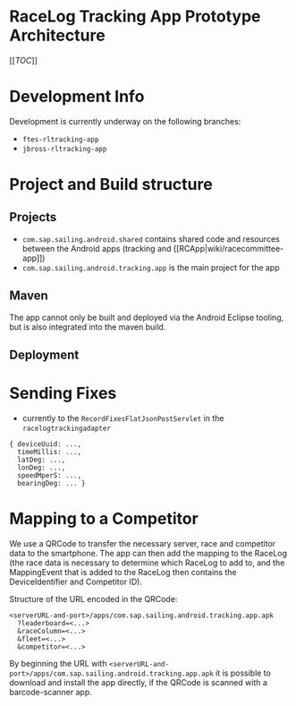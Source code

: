 # RaceLog Tracking App Prototype Architecture

[[_TOC_]]

# Development Info
Development is currently underway on the following branches:
* ``ftes-rltracking-app``
* ``jbross-rltracking-app``

# Project and Build structure
## Projects
* ``com.sap.sailing.android.shared`` contains shared code and resources between the Android apps (tracking and [[RCApp|wiki/racecommittee-app]])
* ``com.sap.sailing.android.tracking.app`` is the main project for the app

## Maven
The app cannot only be built and deployed via the Android Eclipse tooling, but is also integrated into the maven build.

## Deployment

# Sending Fixes
* currently to the ``RecordFixesFlatJsonPostServlet`` in the ``racelogtrackingadapter``
```
{ deviceUuid: ...,
  timeMillis: ...,
  latDeg: ...,
  lonDeg: ...,
  speedMperS: ...,
  bearingDeg: ... }
```

# Mapping to a Competitor
We use a QRCode to transfer the necessary server, race and competitor data to the smartphone. The app can then add the mapping to the RaceLog (the race data is necessary to determine which RaceLog to add to, and the MappingEvent that is added to the RaceLog then contains the DeviceIdentifier and Competitor ID).

Structure of the URL encoded in the QRCode:
```
<serverURL-and-port>/apps/com.sap.sailing.android.tracking.app.apk
  ?leaderboard=<...>
  &raceColumn=<...>
  &fleet=<...>
  &competitor=<...>
```

By beginning the URL with ``<serverURL-and-port>/apps/com.sap.sailing.android.tracking.app.apk`` it is possible to download and install the app directly, if the QRCode is scanned with a barcode-scanner app.